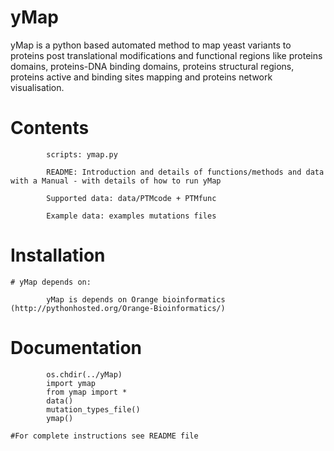 # yMap
yMap is a python based automated method to map yeast variants to proteins post translational modifications 
and functional regions like proteins domains, proteins-DNA binding domains, proteins structural regions, 
proteins active and binding sites mapping and proteins network visualisation. 


   # Contents

            scripts: ymap.py

            README: Introduction and details of functions/methods and data with a Manual - with details of how to run yMap 

            Supported data: data/PTMcode + PTMfunc

            Example data: examples mutations files



   # Installation 
    # yMap depends on:
            
            yMap is depends on Orange bioinformatics (http://pythonhosted.org/Orange-Bioinformatics/)
    

   # Documentation
    
            os.chdir(../yMap)
            import ymap
            from ymap import *
            data()
            mutation_types_file()
            ymap()
            
    #For complete instructions see README file

    
